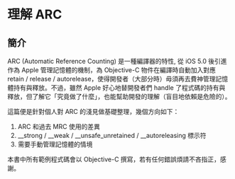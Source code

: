 # 理解 ARC

## 簡介

ARC \(Automatic Reference Counting\) 是一種編譯器的特性, 從 iOS 5.0 後引進作為 Apple 管理記憶體的機制，為 Objective-C 物件在編譯時自動加入對應 retain / release / autorelease，使得開發者（大部分時）毋須再去費神管理記憶體持有與釋放。不過，雖然 Apple 好心地替開發者們 handle 了程式碼的持有與釋放，但了解它「究竟做了什麼」，也能幫助開發的理解（盲目地依賴是危險的）。

這篇便是針對個人對 ARC 的淺見做基礎整理，幾個方向如下：

1. ARC 和過去  MRC 使用的差異
2. \_\_strong / \_\_weak / \_\_unsafe\_unretained / \_\_autoreleasing 標示符
3. 需要手動管理記憶體的情境

本書中所有範例程式碼會以 Objective-C 撰寫，若有任何錯誤煩請不吝指正，感謝。

